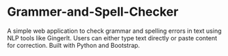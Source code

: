 # Grammer-and-Spell-Checker
A simple web application to check grammar and spelling errors in text using NLP tools like GingerIt. Users can either type text directly or paste content for correction. Built with Python and Bootstrap.
